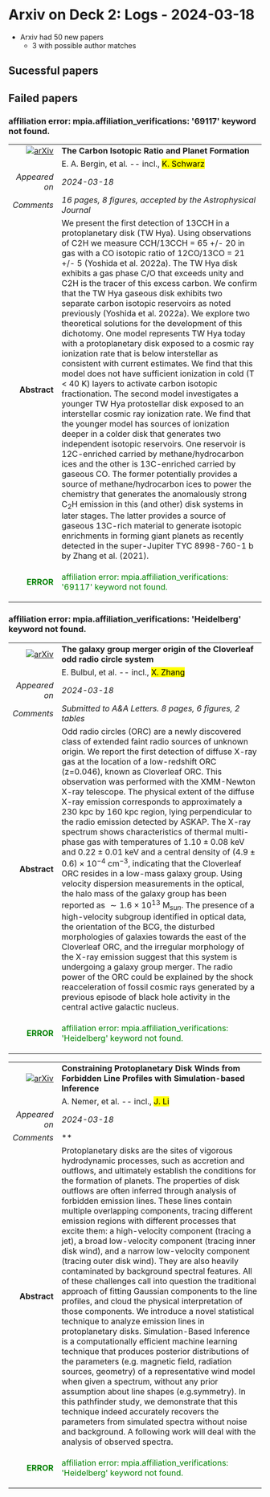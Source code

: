 # Arxiv on Deck 2: Logs - 2024-03-18

* Arxiv had 50 new papers
    * 3 with possible author matches

## Sucessful papers

## Failed papers

### affiliation error: mpia.affiliation_verifications: '69117' keyword not found. 


|||
|---:|:---|
| [![arXiv](https://img.shields.io/badge/arXiv-arXiv:2403.09739-b31b1b.svg)](https://arxiv.org/abs/arXiv:2403.09739) | **The Carbon Isotopic Ratio and Planet Formation**  |
|| E. A. Bergin, et al. -- incl., <mark>K. Schwarz</mark> |
|*Appeared on*| *2024-03-18*|
|*Comments*| *16 pages, 8 figures, accepted by the Astrophysical Journal*|
|**Abstract**| We present the first detection of 13CCH in a protoplanetary disk (TW Hya). Using observations of C2H we measure CCH/13CCH = 65 +/- 20 in gas with a CO isotopic ratio of 12CO/13CO = 21 +/- 5 (Yoshida et al. 2022a). The TW Hya disk exhibits a gas phase C/O that exceeds unity and C2H is the tracer of this excess carbon. We confirm that the TW Hya gaseous disk exhibits two separate carbon isotopic reservoirs as noted previously (Yoshida et al. 2022a). We explore two theoretical solutions for the development of this dichotomy. One model represents TW Hya today with a protoplanetary disk exposed to a cosmic ray ionization rate that is below interstellar as consistent with current estimates. We find that this model does not have sufficient ionization in cold (T < 40 K) layers to activate carbon isotopic fractionation. The second model investigates a younger TW Hya protostellar disk exposed to an interstellar cosmic ray ionization rate. We find that the younger model has sources of ionization deeper in a colder disk that generates two independent isotopic reservoirs. One reservoir is 12C-enriched carried by methane/hydrocarbon ices and the other is 13C-enriched carried by gaseous CO. The former potentially provides a source of methane/hydrocarbon ices to power the chemistry that generates the anomalously strong C$_2$H emission in this (and other) disk systems in later stages. The latter provides a source of gaseous 13C-rich material to generate isotopic enrichments in forming giant planets as recently detected in the super-Jupiter TYC 8998-760-1 b by Zhang et al. (2021). |
|<p style="color:green"> **ERROR** </p>| <p style="color:green">affiliation error: mpia.affiliation_verifications: '69117' keyword not found.</p> |

### affiliation error: mpia.affiliation_verifications: 'Heidelberg' keyword not found. 


|||
|---:|:---|
| [![arXiv](https://img.shields.io/badge/arXiv-arXiv:2403.09808-b31b1b.svg)](https://arxiv.org/abs/arXiv:2403.09808) | **The galaxy group merger origin of the Cloverleaf odd radio circle system**  |
|| E. Bulbul, et al. -- incl., <mark>X. Zhang</mark> |
|*Appeared on*| *2024-03-18*|
|*Comments*| *Submitted to A&A Letters. 8 pages, 6 figures, 2 tables*|
|**Abstract**| Odd radio circles (ORC) are a newly discovered class of extended faint radio sources of unknown origin. We report the first detection of diffuse X-ray gas at the location of a low-redshift ORC (z=0.046), known as Cloverleaf ORC. This observation was performed with the XMM-Newton X-ray telescope. The physical extent of the diffuse X-ray emission corresponds to approximately a 230 kpc by 160 kpc region, lying perpendicular to the radio emission detected by ASKAP. The X-ray spectrum shows characteristics of thermal multi-phase gas with temperatures of $1.10\pm0.08$ keV and $0.22\pm0.01$ keV and a central density of $(4.9\pm0.6)\times10^{-4}$ cm$^{-3}$, indicating that the Cloverleaf ORC resides in a low-mass galaxy group. Using velocity dispersion measurements in the optical, the halo mass of the galaxy group has been reported as $\sim1.6\times10^{13}$ M$_{sun}$. The presence of a high-velocity subgroup identified in optical data, the orientation of the BCG, the disturbed morphologies of galaxies towards the east of the Cloverleaf ORC, and the irregular morphology of the X-ray emission suggest that this system is undergoing a galaxy group merger. The radio power of the ORC could be explained by the shock reacceleration of fossil cosmic rays generated by a previous episode of black hole activity in the central active galactic nucleus. |
|<p style="color:green"> **ERROR** </p>| <p style="color:green">affiliation error: mpia.affiliation_verifications: 'Heidelberg' keyword not found.</p> |


|||
|---:|:---|
| [![arXiv](https://img.shields.io/badge/arXiv-arXiv:2403.10243-b31b1b.svg)](https://arxiv.org/abs/arXiv:2403.10243) | **Constraining Protoplanetary Disk Winds from Forbidden Line Profiles with  Simulation-based Inference**  |
|| A. Nemer, et al. -- incl., <mark>J. Li</mark> |
|*Appeared on*| *2024-03-18*|
|*Comments*| **|
|**Abstract**| Protoplanetary disks are the sites of vigorous hydrodynamic processes, such as accretion and outflows, and ultimately establish the conditions for the formation of planets. The properties of disk outflows are often inferred through analysis of forbidden emission lines. These lines contain multiple overlapping components, tracing different emission regions with different processes that excite them: a high-velocity component (tracing a jet), a broad low-velocity component (tracing inner disk wind), and a narrow low-velocity component (tracing outer disk wind). They are also heavily contaminated by background spectral features. All of these challenges call into question the traditional approach of fitting Gaussian components to the line profiles, and cloud the physical interpretation of those components. We introduce a novel statistical technique to analyze emission lines in protoplanetary disks. Simulation-Based Inference is a computationally efficient machine learning technique that produces posterior distributions of the parameters (e.g. magnetic field, radiation sources, geometry) of a representative wind model when given a spectrum, without any prior assumption about line shapes (e.g.symmetry). In this pathfinder study, we demonstrate that this technique indeed accurately recovers the parameters from simulated spectra without noise and background. A following work will deal with the analysis of observed spectra. |
|<p style="color:green"> **ERROR** </p>| <p style="color:green">affiliation error: mpia.affiliation_verifications: 'Heidelberg' keyword not found.</p> |

